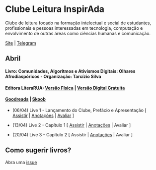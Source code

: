 # Clube Leitura InspirAda

Clube de leitura focado na formação intelectual e social de estudantes, profissionais e pessoas interessadas em tecnologia, computação e envolvimento de outras áreas como ciências humanas e comunicação.

[Site](www.inspiradanacomputacao.com) | [Telegram](https://t.me/ClubeLeituraInspirAda)

## Abril
#### Livro: Comunidades, Algoritmos e Ativismos Digitais: Olhares Afrodiaspóricos - Organização: Tarcízio Silva
#### Editora LiteraRUA: [Versão Física][livro01-compre] | [Versão Digital Gratuita][livro01-ebook]
#### [Goodreads][livro01-goodreads] | [Skoob][livro01-skoob]

- (06/04) Live 1 - Lançamento do Clube, Prefácio e Apresentação [ [Assistir](https://youtu.be/lZjSEpgFTh0) | [Anotações](./notas/livro01/live-01.md) | [Avaliar](https://forms.gle/PnnBBfNFw6uWZwmP7) ]

- (13/04) Live 2 - Capítulo 1 [ [Assistir](https://youtu.be/foy77XEVcYY) | [Anotações](./notas/livro01/live-02.md)  | Avaliar ]

- (20/04) Live 3 - Capítulo 2 [ Assistir | [Anotações](./notas/livro01/live-03.md)  | Avaliar ]


## Como sugerir livros?

Abra uma [issue](https://github.com/inspiradanacomputacao/clubeleiturainspirada/issues)

[livro01-compre]:     http://www.literarua.com.br/livro/olhares-afrodiasporicos
[livro01-ebook]:      https://bit.ly/ComunidadesDigitais
[livro01-skoob]:      https://www.skoob.com.br/comunidades-algoritmos-e-ativismos-digitais-1136137ed1139762.html
[livro01-goodreads]:  https://www.goodreads.com/book/show/53005858-comunidades-algoritmos-e-ativismos-digitais
